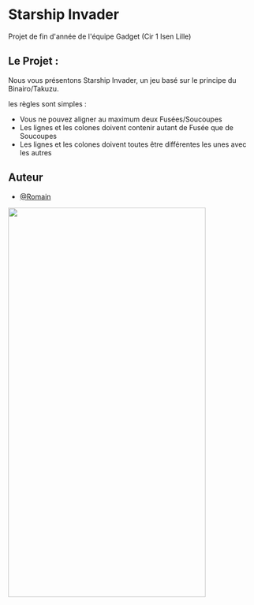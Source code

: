 
# Starship Invader

Projet de fin d'année de l'équipe Gadget (Cir 1 Isen Lille)



## Le Projet :

Nous vous présentons Starship Invader, un jeu basé sur le principe du Binairo/Takuzu.

les règles sont simples
: 

- Vous ne pouvez aligner au maximum deux Fusées/Soucoupes
- Les lignes et les colones doivent contenir autant de Fusée que de Soucoupes
- Les lignes et les colones doivent toutes être différentes les unes avec les autres



## Auteur

- [@Romain](https://www.github.com/)

<img src="https://cdn.discordapp.com/attachments/645712831563431994/977635675425898496/unknown.png" width="400" height="790">
